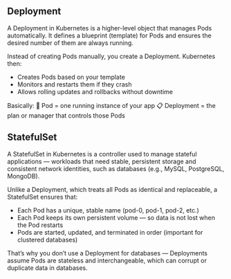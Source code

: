 ## Deployment

A Deployment in Kubernetes is a higher-level object that manages Pods automatically.
It defines a blueprint (template) for Pods and ensures the desired number of them are always running.

Instead of creating Pods manually, you create a Deployment.
Kubernetes then:

- Creates Pods based on your template
- Monitors and restarts them if they crash
- Allows rolling updates and rollbacks without downtime

Basically:
🧱 Pod = one running instance of your app
📋 Deployment = the plan or manager that controls those Pods

## StatefulSet

A StatefulSet in Kubernetes is a controller used to manage stateful applications — workloads that need stable, persistent storage and consistent network identities, such as databases (e.g., MySQL, PostgreSQL, MongoDB).

Unlike a Deployment, which treats all Pods as identical and replaceable, a StatefulSet ensures that:

- Each Pod has a unique, stable name (pod-0, pod-1, pod-2, etc.)
- Each Pod keeps its own persistent volume — so data is not lost when the Pod restarts
- Pods are started, updated, and terminated in order (important for clustered databases)

That’s why you don’t use a Deployment for databases — Deployments assume Pods are stateless and interchangeable, which can corrupt or duplicate data in databases.